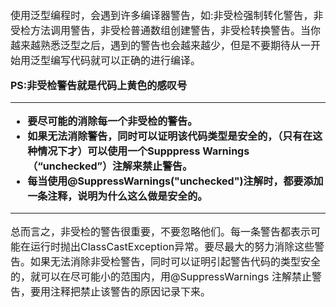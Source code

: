 <font size = "3">

使用泛型编程时，会遇到许多编译器警告，如:非受检强制转化警告，非受检方法调用警告，非受检普通数组创建警告，非受检转换警告。当你越来越熟悉泛型之后，遇到的警告也会越来越少，但是不要期待从一开始用泛型编写代码就可以正确的进行编译。

**PS:非受检警告就是代码上黄色的感叹号**
- - -

- **要尽可能的消除每一个非受检的警告。**
- **如果无法消除警告，同时可以证明该代码类型是安全的，（只有在这种情况下才）可以使用一个Supppress Warnings（“unchecked”）注解来禁止警告。**
- **每当使用@SuppressWarnings("unchecked")注解时，都要添加一条注释，说明为什么这么做是安全的。**
- - - 
总而言之，非受检的警告很重要，不要忽略他们。每一条警告都表示可能在运行时抛出ClassCastException异常。要尽最大的努力消除这些警告。如果无法消除非受检警告，同时可以证明引起警告代码的类型安全的，就可以在尽可能小的范围内，用@SuppressWarnings 注解禁止警告，要用注释把禁止该警告的原因记录下来。

</font>